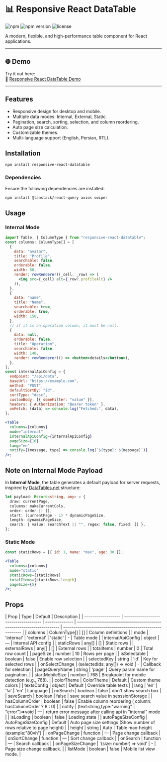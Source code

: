 # 📊 Responsive React DataTable

![npm](https://img.shields.io/npm/dm/responsive-react-datatable) ![npm version](https://img.shields.io/npm/v/responsive-react-datatable) ![license](https://img.shields.io/npm/l/responsive-react-datatable)

A modern, flexible, and high-performance table component for React applications.

---

## 🌐 Demo

Try it out here:  
🔗 [Responsive React DataTable Demo](https://fatemeh-bd.github.io/responsive-react-datatable/#/example)

---

## Features

- Responsive design for desktop and mobile.
- Multiple data modes: Internal, External, Static.
- Pagination, search, sorting, selection, and column reordering.
- Auto page size calculation.
- Customizable themes.
- Multi-language support (English, Persian, RTL).

## Installation

```bash
npm install responsive-react-datatable
```

### Dependencies

Ensure the following dependencies are installed:

```bash
npm install @tanstack/react-query axios swiper
```

## Usage

### Internal Mode

```jsx
import Table, { ColumnType } from "responsive-react-datatable";
const columns: ColumnType[] = [
  {
    data: "avatar",
    title: "Profile",
    searchable: false,
    orderable: false,
    width: 80,
    render: rowRenderer((_cell, _row) => (
      <img src={_cell} alt={_row?.profileAlt} />
    )),
  },
  {
    data: "name",
    title: "Name",
    searchable: true,
    orderable: true,
    width: 150,
  },
  // if it is an operation column, it must be null.
  {
    data: null,
    orderable: false,
    title: "Operation",
    searchable: false,
    width: 140,
    render: rowRenderer(() => <button>details</button>),
  },
];
const internalApiConfig = {
  endpoint: "/api/data",
  baseUrl: "https://example.com",
  method: "POST",
  defaultSortBy: "id",
  sortType: "desc",
  customBody: [{ someFilter: "value" }],
  headers: { Authorization: "Bearer token" },
  onFetch: (data) => console.log("Fetched:", data),
};

<Table
  columns={columns}
  mode="internal"
  internalApiConfig={internalApiConfig}
  pageSize={10}
  lang="en"
  notify={(message, type) => console.log(`${type}: ${message}`)}
/>;
```

## Note on Internal Mode Payload

In **Internal Mode**, the table generates a default payload for server requests, inspired by [DataTables.net](https://datatables.net/) structure:

```typescript
let payload: Record<string, any> = {
  draw: currentPage,
  columns: makeCurrentCols,
  order: order || [],
  start: (currentPage - 1) * dynamicPageSize,
  length: dynamicPageSize,
  search: { value: searchText || "", regex: false, fixed: [] },
};
```

### Static Mode

```jsx
const staticRows = [{ id: 1, name: "max", age: 30 }];

<Table
  columns={columns}
  mode="static"
  staticRows={staticRows}
  totalItems={staticRows.length}
  pageSize={5}
/>;
```

## Props

| Prop               | Type                                 | Default        | Description                                                           |
| ------------------ | ------------------------------------ | -------------- | --------------------------------------------------------------------- | --------------------------------------------------------- |
| columns            | ColumnType[]                         | []             | Column definitions                                                    |
| mode               | 'internal' \| 'external' \| 'static' | -              | Table mode                                                            |
| internalApiConfig  | object                               | —              | Internal API config                                                   |
| staticRows         | any[]                                | []             | Static rows                                                           |
| externalRows       | any[]                                | []             | External rows                                                         |
| totalItems         | number                               | 0              | Total row count                                                       |
| pageSize           | number                               | 10             | Rows per page                                                         |
| isSelectable       | boolean                              | false          | Enable row selection                                                  |
| selectedKey        | string                               | 'id'           | Key for selected rows                                                 |
| onSelectChange     | (selectedIds: any[]) => void         | -              | Callback for selection                                                |
| pageQueryName      | string                               | 'page'         | Query param name for pagination.                                      |
| startMobileSize    | number                               | 768            | Breakpoint for mobile detection (e.g., 768).                          |
| colorTheme         | ColorTheme                           | Default        | Custom theme colors                                                   |
| textsConfig        | object                               | Default        | Override table texts                                                  |
| lang               | 'en' \| 'fa'                         | 'en'           | Language                                                              |
| noSearch           | boolean                              | false          | don't show search box                                                 |
| saveSearch         | boolean                              | false          | save search value in sesssionStorage                                  |
| hasColumnOrder     | boolean                              | false          | Enable column reordering ( column: hasColumnOrder ? 8 : 0)            |
| notify             | (text:string,type:"warning"          | "error")=>void | —                                                                     | return error message after calling api in "internal" mode |
| isLoading          | boolean                              | false          | Loading state                                                         |
| autoPageSizeConfig | AutoPageSizeConfig                   | Default        | Auto page size settings (Show number of rows relative to page height) |
| height             | string                               | Auto           | Table max-height (example:"80vh")                                     |
| onPageChange       | function                             | —              | Page change callback                                                  |
| onSortChange       | function                             | —              | Sort change callback                                                  |
| onSearch           | function                             | —              | Search callback                                                       |
| onPageSizeChange   | '(size: number) => void'             | -              | Page size change callback.                                            |
| listMode           | boolean                              | false          | Mobile list view mode.                                                |
